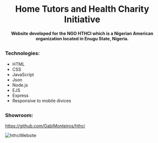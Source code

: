

<h1 align="center">Home Tutors and Health Charity Initiative</h1>
<h4 align="center">Website developed for the NGO HTHCI which is a Nigerian American organization located in Enugu State, Nigeria.</h4>

##
<h3 align="left">Technologies:</h3>

<div>
  
  - HTML
  - CSS
  - JavaScript 
  - Json
  - Node.js
  - EJS
  - Express
  - Responsive to mobile divices 
  
</div>



##
<h3 align="left">Showroom:</h3>

https://github.com/GabiMonteiros/hthci


![hthciWebsite](https://user-images.githubusercontent.com/65348563/178218867-f8295b93-a486-4254-b36f-6edbc68bf4c4.gif)
